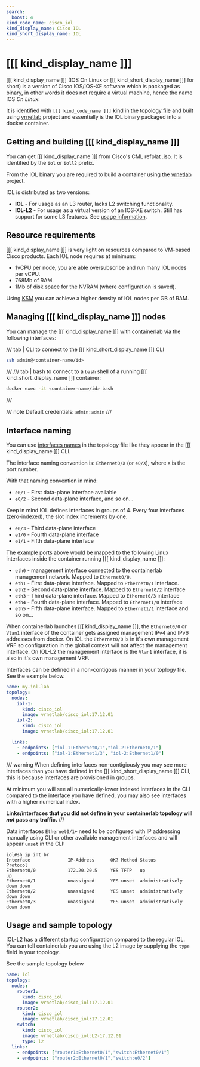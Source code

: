 ```yaml
---
search:
  boost: 4
kind_code_name: cisco_iol
kind_display_name: Cisco IOL
kind_short_display_name: IOL
---
```

# [[[ kind_display_name ]]]

[[[ kind_display_name ]]] (IOS On Linux or [[[ kind_short_display_name ]]] for short) is a version of Cisco IOS/IOS-XE software which is packaged as binary, in other words it does not require a virtual machine, hence the name IOS *On Linux*.

It is identified with `[[[ kind_code_name ]]]` kind in the [topology file](../topo-def-file.md) and built using [vrnetlab](../vrnetlab.md) project and essentially is the IOL binary packaged into a docker container.

## Getting and building [[[ kind_display_name ]]]

You can get [[[ kind_display_name ]]] from Cisco's CML refplat .iso. It is identified by the `iol` or `ioll2` prefix.

From the IOL binary you are required to build a container using the [vrnetlab](../vrnetlab.md) project.

IOL is distributed as two versions:

- **IOL** - For usage as an L3 router, lacks L2 switching functionality.
- **IOL-L2** - For usage as a virtual version of an IOS-XE switch. Still has support for some L3 features. See [usage information](#usage-and-sample-topology).

## Resource requirements

[[[ kind_display_name ]]] is very light on resources compared to VM-based Cisco products. Each IOL node requires at minimum:

- 1vCPU per node, you are able oversubscribe and run many IOL nodes per vCPU.
- 768Mb of RAM. 
- 1Mb of disk space for the NVRAM (where configuration is saved).

Using [KSM](../vrnetlab.md#memory-optimization) you can achieve a higher density of IOL nodes per GB of RAM.

## Managing [[[ kind_display_name ]]] nodes

You can manage the [[[ kind_display_name ]]] with containerlab via the following interfaces:

/// tab | CLI
to connect to the [[[ kind_short_display_name ]]] CLI

```bash
ssh admin@<container-name/id>
```

///
/// tab | bash
to connect to a `bash` shell of a running [[[ kind_short_display_name ]]] container:

```bash
docker exec -it <container-name/id> bash
```

///

/// note
Default credentials: `admin:admin`
///

## Interface naming

You can use [interfaces names](../topo-def-file.md#interface-naming) in the topology file like they appear in the [[[ kind_display_name ]]] CLI.

The interface naming convention is: `Ethernet0/X` (or `e0/X`), where `X` is the port number.

With that naming convention in mind:

- `e0/1` - First data-plane interface available
- `e0/2` - Second data-plane interface, and so on...

Keep in mind IOL defines interfaces in groups of 4. Every four interfaces (zero-indexed), the slot index increments by one.

- `e0/3` - Third data-plane interface
- `e1/0` - Fourth data-plane interface
- `e1/1` - Fifth data-plane interface

The example ports above would be mapped to the following Linux interfaces inside the container running [[[ kind_display_name ]]]:

- `eth0` - management interface connected to the containerlab management network. Mapped to `Ethernet0/0`.
- `eth1` - First data-plane interface. Mapped to `Ethernet0/1` interface.
- `eth2` - Second data-plane interface. Mapped to `Ethernet0/2` interface 
- `eth3` - Third data-plane interface. Mapped to `Ethernet0/3` interface
- `eth4` - Fourth data-plane interface. Mapped to `Ethernet1/0` interface
- `eth5` - Fifth data-plane interface. Mapped to `Ethernet1/1` interface and so on...

When containerlab launches [[[ kind_display_name ]]], the `Ethernet0/0` or `Vlan1` interface of the container gets assigned management IPv4 and IPv6 addresses from docker. On IOL the `Ethernet0/0` is in it's own management VRF so configuration in the global context will not affect the management interface. On IOL-L2 the management interface is the `Vlan1` interface, it is also in it's own management VRF.

Interfaces can be defined in a non-contigous manner in your toplogy file. See the example below.

```yaml
name: my-iol-lab
topology:
  nodes:
    iol-1:
      kind: cisco_iol
      image: vrnetlab/cisco_iol:17.12.01
    iol-2:
      kind: cisco_iol
      image: vrnetlab/cisco_iol:17.12.01

  links:
    - endpoints: ["iol-1:Ethernet0/1","iol-2:Ethernet0/1"] 
    - endpoints: ["iol-1:Ethernet1/3", "iol-2:Ethernet1/0"]
```

/// warning
When defining interfaces non-contigiously you may see more interfaces than you have defined in the [[[ kind_short_display_name ]]] CLI, this is because interfaces are provisioned in groups.

At minimum you will see all numerically-lower indexed interfaces in the CLI compared to the interface you have defined, you may also see interfaces with a higher numerical index. 

**Links/interfaces that you did not define in your containerlab topology will *not* pass any traffic.**
///

Data interfaces `Ethernet0/1+` need to be configured with IP addressing manually using CLI or other available management interfaces and will appear `unset` in the CLI:

```
iol#sh ip int br
Interface              IP-Address      OK? Method Status                Protocol
Ethernet0/0            172.20.20.5     YES TFTP   up                    up
Ethernet0/1            unassigned      YES unset  administratively down down
Ethernet0/2            unassigned      YES unset  administratively down down
Ethernet0/3            unassigned      YES unset  administratively down down
```

## Usage and sample topology

IOL-L2 has a different startup configuration compared to the regular IOL. You can tell containerlab you are using the L2 image by supplying the `type` field in your topology. 

See the sample topology below

```yaml
name: iol
topology:
  nodes:
    router1:
      kind: cisco_iol
      image: vrnetlab/cisco_iol:17.12.01
    router2:
      kind: cisco_iol
      image: vrnetlab/cisco_iol:17.12.01
    switch:
      kind: cisco_iol
      image: vrnetlab/cisco_iol:L2-17.12.01
      type: l2
  links:
    - endpoints: ["router1:Ethernet0/1","switch:Ethernet0/1"]
    - endpoints: ["router2:Ethernet0/1","switch:e0/2"]
```
